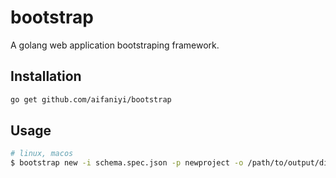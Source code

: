 # bootstrap

A golang web application bootstraping framework.

## Installation

```bash
go get github.com/aifaniyi/bootstrap
```

## Usage

```bash
# linux, macos
$ bootstrap new -i schema.spec.json -p newproject -o /path/to/output/dir
```
